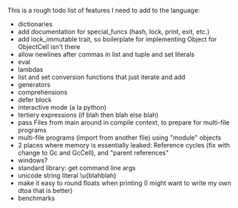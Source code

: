 
This is a rough todo list of features I need to add to the language:

* dictionaries
* add documentation for special_funcs (hash, lock, print, exit, etc.)
* add lock_immutable trait, so boilerplate for implementing Object for ObjectCell isn't there
* allow newlines after commas in list and tuple and set literals
* eval
* lambdas
* list and set conversion functions that just iterate and add
* generators
* comprehensions
* defer block
* interactive mode (a la python)
* tertiery expressions (if blah then blah else blah)
* pass Files from main around in compile context, to prepare for multi-file programs
* multi-file programs (import from another file) using "module" objects
* 2 places where memory is essentially leaked: Reference cycles (fix with change to Gc and GcCell), and "parent references"
* windows?
* standard library: get command line args
* unicode string literal \u{blahblah}
* make it easy to round floats when printing (I might want to write my own dtoa that is better)
* benchmarks
